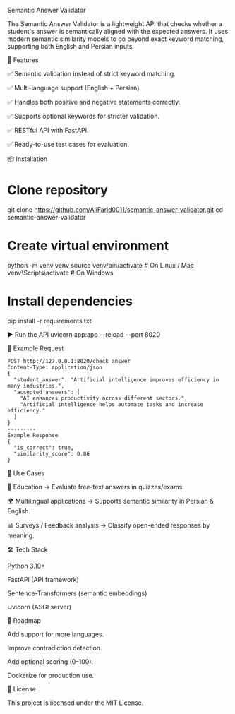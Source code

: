 Semantic Answer Validator

The Semantic Answer Validator is a lightweight API that checks whether a student's answer is semantically aligned with the expected answers.
It uses modern semantic similarity models to go beyond exact keyword matching, supporting both English and Persian inputs.

🚀 Features

✅ Semantic validation instead of strict keyword matching.

✅ Multi-language support (English + Persian).

✅ Handles both positive and negative statements correctly.

✅ Supports optional keywords for stricter validation.

✅ RESTful API with FastAPI.

✅ Ready-to-use test cases for evaluation.

📦 Installation
# Clone repository
git clone https://github.com/AliFarid0011/semantic-answer-validator.git
cd semantic-answer-validator

# Create virtual environment
python -m venv venv
source venv/bin/activate   # On Linux / Mac
venv\Scripts\activate      # On Windows

# Install dependencies
pip install -r requirements.txt

▶️ Run the API
uvicorn app:app --reload --port 8020

🔗 Example Request

```
POST http://127.0.0.1:8020/check_answer
Content-Type: application/json
{
  "student_answer": "Artificial intelligence improves efficiency in many industries.",
  "accepted_answers": [
    "AI enhances productivity across different sectors.",
    "Artificial intelligence helps automate tasks and increase efficiency."
  ]
}
---------
Example Response
{
  "is_correct": true,
  "similarity_score": 0.86
}
```


📖 Use Cases

🏫 Education → Evaluate free-text answers in quizzes/exams.

🌍 Multilingual applications → Supports semantic similarity in Persian & English.

📊 Surveys / Feedback analysis → Classify open-ended responses by meaning.

🛠 Tech Stack

Python 3.10+

FastAPI (API framework)

Sentence-Transformers (semantic embeddings)

Uvicorn (ASGI server)

📌 Roadmap

 Add support for more languages.

 Improve contradiction detection.

 Add optional scoring (0–100).

 Dockerize for production use.

📜 License

This project is licensed under the MIT License.